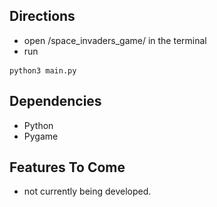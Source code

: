 ## Directions
- open /space_invaders_game/ in the terminal
- run 
```
python3 main.py
```

## Dependencies
- Python
- Pygame

## Features To Come
- not currently being developed.





<div class="image-container">
  <img id="image1" src="https://github.com/Generlate/space_invaders_game/blob/main/assets/background_black.png?raw=true" alt="Image 1" width="500>
</div>
